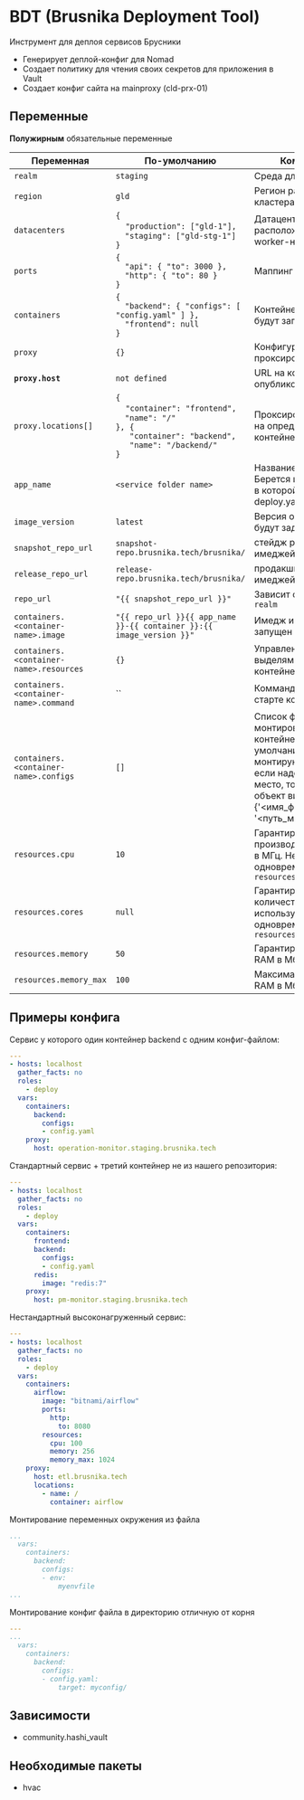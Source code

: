 # BDT (Brusnika Deployment Tool)
Инструмент для деплоя сервисов Брусники
- Генерирует деплой-конфиг для Nomad
- Создает политику для чтения своих секретов для приложения в Vault
- Создает конфиг сайта на mainproxy (cld-prx-01)

## Переменные
**Полужирным** обязательные переменные

| Переменная | По-умолчанию | Комментарий |
|----------|---------|----------|
| `realm` | `staging` | Среда для деплоймента |
| `region` | `gld` | Регион расположения кластера |
| `datacenters` | `{`<br>    `"production": ["gld-1"],`<br>`  "staging": ["gld-stg-1"]`<br>`}` | Датацентры в которых расположены кластера worker-нод |
| `ports` | `{`<br>`  "api": { "to": 3000 },`<br>`  "http": { "to": 80 }`<br>`}` | Маппинг портов |
| `containers` | `{`<br>`  "backend": { "configs": [ "config.yaml" ] },`<br>`  "frontend": null`<br>`}` | Контейнеры которые будут запущены |
| `proxy` | `{}` | Конфигурация проксирования сервиса |
| **`proxy.host`** | `not defined`  | URL на котором будет опубликован сервис |
| `proxy.locations[]` | `{`<br>    `"container": "frontend",`<br>`  "name": "/"`<br>`}, {`<br>`   "container": "backend",`<br>`   "name": "/backend/"` <br>`}` | Проксирование location на определенный контейнер |
| `app_name` | `<service folder name>` | Название сервиса. Берется из имени папки, в которой лежит deploy.yaml |
| `image_version` | `latest` | Версия образов которые будут задеплоены |
| `snapshot_repo_url` | `snapshot-repo.brusnika.tech/brusnika/` | стейдж репозитория имеджей |
| `release_repo_url` | `release-repo.brusnika.tech/brusnika/` | продакшн репозитория имеджей |
| `repo_url` | `"{{ snapshot_repo_url }}"` | Зависит от текущего `realm` |
| `containers.<container-name>.image` | `"{{ repo_url }}{{ app_name }}-{{ container }}:{{ image_version }}"` | Имедж из которого будет запущен контейнер |
| `containers.<container-name>.resources` | `{}` | Управление ресурсами выделямыми на контейнер |
| `containers.<container-name>.command` | `` | Комманда запуска при старте контейнера |
| `containers.<container-name>.configs` | `[]` | Список файлов для монтирования в контейнер с хоста. По-умолчанию файлы монтируются в корень, если надо в другое место, то надо передать объект вида {'<имя_файла>': {'target': '<путь_монтирования/>'}}  |
| `resources.cpu` | `10` | Гарантированая производительность ЦПУ в МГц. Не используется одновременно с `resources.cores` |
| `resources.cores` | `null` | Гарантированное количество ядер ЦПУ. Не используется одновременно с `resources.cpu` |
| `resources.memory` | `50` | Гарантированный объем RAM в Мб |
| `resources.memory_max` | `100` | Максимальный объем RAM в Мб |

## Примеры конфига
Сервис у которого один контейнер backend с одним конфиг-файлом:
```yaml
---
- hosts: localhost
  gather_facts: no
  roles:
    - deploy
  vars:
    containers:
      backend:
        configs:
        - config.yaml
    proxy:
      host: operation-monitor.staging.brusnika.tech

```
Стандартный сервис + третий контейнер не из нашего репозитория:
```yaml
---
- hosts: localhost
  gather_facts: no
  roles:
    - deploy
  vars:
    containers:
      frontend:
      backend:
        configs:
        - config.yaml
      redis:
        image: "redis:7"
    proxy:
      host: pm-monitor.staging.brusnika.tech
```

Нестандартный высоконагруженный сервис:
```yaml
---
- hosts: localhost
  gather_facts: no
  roles:
    - deploy
  vars:
    containers:
      airflow:
        image: "bitnami/airflow"
        ports:
          http:
            to: 8080
        resources:
          cpu: 100
          memory: 256
          memory_max: 1024
    proxy:
      host: etl.brusnika.tech
      locations:
        - name: /
          container: airflow
```

Монтирование переменных окружения из файла
```yaml
...
  vars:
    containers:
      backend:
        configs:
        - env:
            myenvfile
...
```

Монтирование конфиг файла в директорию отличную от корня
```yaml
---
...
  vars:
    containers:
      backend:
        configs:
        - config.yaml:
            target: myconfig/
```

## Зависимости
* community.hashi_vault

## Необходимые пакеты
* hvac

